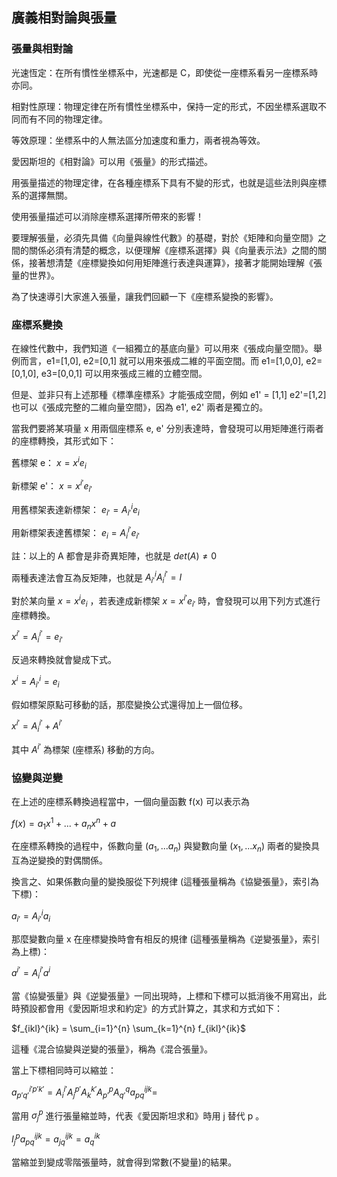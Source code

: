 ## 廣義相對論與張量

### 張量與相對論

光速恆定：在所有慣性坐標系中，光速都是 C，即使從一座標系看另一座標系時亦同。

相對性原理：物理定律在所有慣性坐標系中，保持一定的形式，不因坐標系選取不同而有不同的物理定律。

等效原理：坐標系中的人無法區分加速度和重力，兩者視為等效。

愛因斯坦的《相對論》可以用《張量》的形式描述。

用張量描述的物理定律，在各種座標系下具有不變的形式，也就是這些法則與座標系的選擇無關。

使用張量描述可以消除座標系選擇所帶來的影響！

要理解張量，必須先具備《向量與線性代數》的基礎，對於《矩陣和向量空間》之間的關係必須有清楚的概念，以便理解《座標系選擇》與《向量表示法》之間的關係，接著想清楚《座標變換如何用矩陣進行表達與運算》，接著才能開始理解《張量的世界》。

為了快速導引大家進入張量，讓我們回顧一下《座標系變換的影響》。

### 座標系變換

在線性代數中，我們知道《一組獨立的基底向量》可以用來《張成向量空間》。舉例而言，e1=[1,0], e2=[0,1] 就可以用來張成二維的平面空間。而 e1=[1,0,0], e2=[0,1,0], e3=[0,0,1] 可以用來張成三維的立體空間。

但是、並非只有上述那種《標準座標系》才能張成空間，例如 e1' = [1,1] e2'=[1,2] 也可以《張成完整的二維向量空間》，因為 e1', e2' 兩者是獨立的。

當我們要將某項量 x 用兩個座標系 e, e' 分別表達時，會發現可以用矩陣進行兩者的座標轉換，其形式如下：

舊標架 e： $`x = x^i e_i`$ 

新標架 e'： $`x = x^{i'} e_{i'}`$ 

用舊標架表達新標架： $`e_{i'} = A_{i'}^{i} e_i`$ 

用新標架表達舊標架： $`e_{i} = A_{i}^{i'} e_{i'}`$

註：以上的 A 都會是非奇異矩陣，也就是 $`det(A) \ne 0`$

兩種表達法會互為反矩陣，也就是 $`A_{i'}^{i} A_{i}^{i'} = I`$

對於某向量 $`x = x^i e_i`$ ，若表達成新標架 $`x = x^{i'} e_{i'}`$ 時，會發現可以用下列方式進行座標轉換。

$`x^{i'}=A_{i}^{i'} = e_{i'}`$

反過來轉換就會變成下式。

$`x^{i}=A_{i'}^{i} = e_{i}`$

假如標架原點可移動的話，那麼變換公式還得加上一個位移。

$`x^{i'} = A_{i}^{i'} + A^{i'}`$

其中 $`A^{i'}`$ 為標架 (座標系) 移動的方向。

### 協變與逆變

在上述的座標系轉換過程當中，一個向量函數 f(x) 可以表示為

$`f(x) = a_1 x^1 +... + a_n x^n + a`$

在座標系轉換的過程中，係數向量 $`(a_1,...a_n)`$ 與變數向量 $`(x_1,...x_n)`$ 兩者的變換具互為逆變換的對偶關係。

換言之、如果係數向量的變換服從下列規律 (這種張量稱為《協變張量》，索引為下標)：

$`a_{i'}=A_{i'}^{i} a_i`$ 

那麼變數向量 x 在座標變換時會有相反的規律 (這種張量稱為《逆變張量》，索引為上標)：

$`a^{i'}=A^{i'}_{i} a^i`$ 

當《協變張量》與《逆變張量》一同出現時，上標和下標可以抵消後不用寫出，此時預設都會用《愛因斯坦求和約定》的方式計算之，其求和方式如下：

$`f_{ikl}^{ik} = \sum_{i=1}^{n} \sum_{k=1}^{n} f_{ikl}^{ik}`$

這種《混合協變與逆變的張量》，稱為《混合張量》。

當上下標相同時可以縮並：

$`a_{p'q'}^{i'p'k'}=A_{i}^{i'}A_{j}^{p'}A_{k}^{k'}A_{p'}^{p}A_{q'}^{q} a_{pq}^{ijk} = `$

當用 $`\sigma_j^p`$ 進行張量縮並時，代表《愛因斯坦求和》時用 j 替代 p 。

$`I_j^p a_{pq}^{ijk} = a_{jq}^{ijk} = a_{q}^{ik}`$

當縮並到變成零階張量時，就會得到常數(不變量)的結果。



